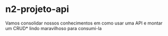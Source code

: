 # n2-projeto-api
Vamos consolidar nossos conhecimentos em como usar uma API e montar um CRUD* lindo maravilhoso para consumi-la
